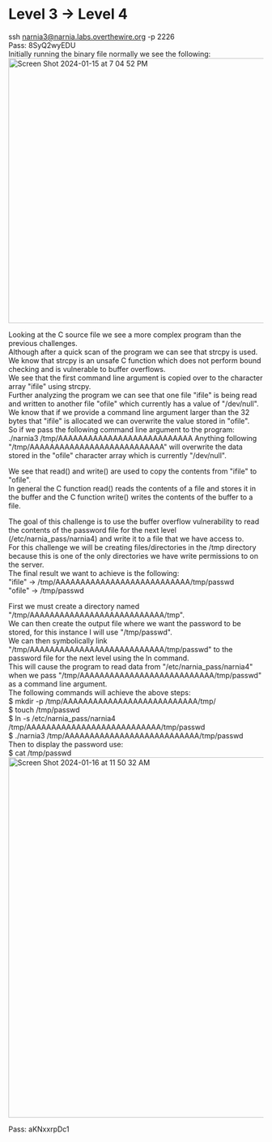 # Level 3 -> Level 4
ssh narnia3@narnia.labs.overthewire.org -p 2226  
Pass: 8SyQ2wyEDU  
Initially running the binary file normally we see the following:  
<img width="522" alt="Screen Shot 2024-01-15 at 7 04 52 PM" src="https://github.com/tylerdionne/OverTheWire-Narnia-Write-ups/assets/143131384/4748fce8-f8d2-4792-895b-d8e0dd966993">

Looking at the C source file we see a more complex program than the previous challenges.   
Although after a quick scan of the program we can see that strcpy is used.  
We know that strcpy is an unsafe C function which does not perform bound checking and is vulnerable to buffer overflows.  
We see that the first command line argument is copied over to the character array "ifile" using strcpy.  
Further analyzing the program we can see that one file "ifile" is being read and written to another file "ofile" which currently has a value of "/dev/null".  
We know that if we provide a command line argument larger than the 32 bytes that "ifile" is allocated we can overwrite the value stored in "ofile".  
So if we pass the following command line argument to the program:
./narnia3 /tmp/AAAAAAAAAAAAAAAAAAAAAAAAAAA
Anything following "/tmp/AAAAAAAAAAAAAAAAAAAAAAAAAAA" will overwrite the data stored in the "ofile" character array which is currently "/dev/null".

We see that read() and write() are used to copy the contents from "ifile" to "ofile".  
In general the C function read() reads the contents of a file and stores it in the buffer and the C function write() writes the contents of the buffer to a file. 

The goal of this challenge is to use the buffer overflow vulnerability to read the contents of the password file for the next level (/etc/narnia_pass/narnia4) and write it to a file that we have access to.  
For this challenge we will be creating files/directories in the /tmp directory because this is one of the only directories we have write permissions to on the server.  
The final result we want to achieve is the following:  
"ifile" -> /tmp/AAAAAAAAAAAAAAAAAAAAAAAAAAA/tmp/passwd  
"ofile" -> /tmp/passwd  

First we must create a directory named "/tmp/AAAAAAAAAAAAAAAAAAAAAAAAAAA/tmp".  
We can then create the output file where we want the password to be stored, for this instance I will use "/tmp/passwd".  
We can then symbolically link "/tmp/AAAAAAAAAAAAAAAAAAAAAAAAAAA/tmp/passwd" to the password file for the next level using the ln command.  
This will cause the program to read data from "/etc/narnia_pass/narnia4" when we pass "/tmp/AAAAAAAAAAAAAAAAAAAAAAAAAAA/tmp/passwd" as a command line argument.  
The following commands will achieve the above steps:  
$ mkdir -p /tmp/AAAAAAAAAAAAAAAAAAAAAAAAAAA/tmp/  
$ touch /tmp/passwd  
$ ln -s /etc/narnia_pass/narnia4 /tmp/AAAAAAAAAAAAAAAAAAAAAAAAAAA/tmp/passwd  
$ ./narnia3 /tmp/AAAAAAAAAAAAAAAAAAAAAAAAAAA/tmp/passwd  
Then to display the password use:  
$ cat /tmp/passwd  
<img width="710" alt="Screen Shot 2024-01-16 at 11 50 32 AM" src="https://github.com/tylerdionne/OverTheWire-Narnia-Write-ups/assets/143131384/e86518a5-be98-4ec9-a0e8-0ae785577ca5">

Pass: aKNxxrpDc1

